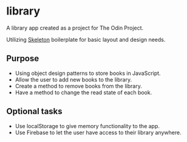 # library 
A library app created as a project for The Odin Project.

Utilizing [Skeleton](http://getskeleton.com/) boilerplate for basic layout and design needs.

## Purpose
- Using object design patterns to store books in JavaScript.
- Allow the user to add new books to the library.
- Create a method to remove books from the library.
- Have a method to change the read state of each book.

## Optional tasks
- Use localStorage to give memory functionality to the app.
- Use Firebase to let the user have access to their library anywhere.
